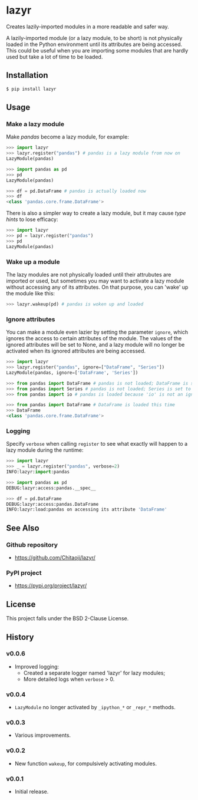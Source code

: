 # lazyr
Creates lazily-imported modules in a more readable and safer way.

A lazily-imported module (or a lazy module, to be short) is not physically loaded in the Python environment until its attributes are being accessed. This could be useful when you are importing some modules that are hardly used but take a lot of time to be loaded.

## Installation

```sh
$ pip install lazyr
```

## Usage
### Make a lazy module
Make *pandas* become a lazy module, for example:

```py
>>> import lazyr
>>> lazyr.register("pandas") # pandas is a lazy module from now on
LazyModule(pandas)

>>> import pandas as pd
>>> pd
LazyModule(pandas)

>>> df = pd.DataFrame # pandas is actually loaded now
>>> df
<class 'pandas.core.frame.DataFrame'>
```

There is also a simpler way to create a lazy module, but it may cause *type hints* to lose efficacy:

```py
>>> import lazyr
>>> pd = lazyr.register("pandas")
>>> pd
LazyModule(pandas)
```

### Wake up a module

The lazy modules are not physically loaded until their attrubutes are imported or used, but sometimes you may want to activate a lazy module without accessing any of its attributes. On that purpose, you can 'wake' up the module like this:

```py
>>> lazyr.wakeup(pd) # pandas is woken up and loaded
```

### Ignore attributes

You can make a module even lazier by setting the parameter `ignore`, which ignores the access to certain attributes of the module. The values of the ignored attributes will be set to None, and a lazy module will no longer be activated when its ignored attributes are being accessed.

```py
>>> import lazyr
>>> lazyr.register("pandas", ignore=["DataFrame", "Series"])
LazyModule(pandas, ignore=['DataFrame', 'Series'])

>>> from pandas import DataFrame # pandas is not loaded; DataFrame is set to None
>>> from pandas import Series # pandas is not loaded; Series is set to None
>>> from pandas import io # pandas is loaded because 'io' is not an ignored attribute

>>> from pandas import DataFrame # DataFrame is loaded this time 
>>> DataFrame
<class 'pandas.core.frame.DataFrame'>
```

### Logging

Specify `verbose` when calling `register` to see what exactly will happen to a lazy module during the runtime:

```py
>>> import lazyr
>>> _ = lazyr.register("pandas", verbose=2)
INFO:lazyr:import:pandas

>>> import pandas as pd
DEBUG:lazyr:access:pandas.__spec__

>>> df = pd.DataFrame
DEBUG:lazyr:access:pandas.DataFrame
INFO:lazyr:load:pandas on accessing its attribute 'DataFrame'
```

## See Also
### Github repository
* https://github.com/Chitaoji/lazyr/

### PyPI project
* https://pypi.org/project/lazyr/

## License
This project falls under the BSD 2-Clause License.

## History

### v0.0.6
* Improved logging:
    * Created a separate logger named 'lazyr' for lazy modules;
    * More detailed logs when `verbose` > 0.

### v0.0.4
* `LazyModule` no longer activated by `_ipython_*` or `_repr_*` methods.

### v0.0.3
* Various improvements.

### v0.0.2
* New function `wakeup`, for compulsively activating modules.

### v0.0.1
* Initial release.